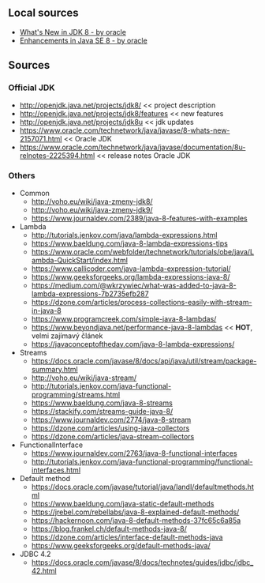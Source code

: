 ## Local sources
+ [What's New in JDK 8 - by oracle](https://github.com/tomascejka/study/blob/master/jdk8/what-is-new.md)
+ [Enhancements in Java SE 8 - by oracle](https://github.com/tomascejka/study/blob/master/jdk8/enhacements.md)

## Sources
### Official JDK
+ http://openjdk.java.net/projects/jdk8/ << project description
+ http://openjdk.java.net/projects/jdk8/features << new features
+ http://openjdk.java.net/projects/jdk8u << jdk updates
+ https://www.oracle.com/technetwork/java/javase/8-whats-new-2157071.html << Oracle JDK
+ https://www.oracle.com/technetwork/java/javase/documentation/8u-relnotes-2225394.html << release notes Oracle JDK

### Others
+ Common
  + http://voho.eu/wiki/java-zmeny-jdk8/
  + http://voho.eu/wiki/java-zmeny-jdk9/
  + https://www.journaldev.com/2389/java-8-features-with-examples
+ Lambda
  + http://tutorials.jenkov.com/java/lambda-expressions.html
  + https://www.baeldung.com/java-8-lambda-expressions-tips
  + https://www.oracle.com/webfolder/technetwork/tutorials/obe/java/Lambda-QuickStart/index.html
  + https://www.callicoder.com/java-lambda-expression-tutorial/
  + https://www.geeksforgeeks.org/lambda-expressions-java-8/
  + https://medium.com/@wkrzywiec/what-was-added-to-java-8-lambda-expressions-7b2735efb287
  + https://dzone.com/articles/process-collections-easily-with-stream-in-java-8
  + https://www.programcreek.com/simple-java-8-lambdas/
  + https://www.beyondjava.net/performance-java-8-lambdas << <b>HOT</b>, velmi zajímavý článek
  + https://javaconceptoftheday.com/java-8-lambda-expressions/
+ Streams
  + https://docs.oracle.com/javase/8/docs/api/java/util/stream/package-summary.html
  + http://voho.eu/wiki/java-stream/
  + http://tutorials.jenkov.com/java-functional-programming/streams.html  
  + https://www.baeldung.com/java-8-streams
  + https://stackify.com/streams-guide-java-8/
  + https://www.journaldev.com/2774/java-8-stream
  + https://dzone.com/articles/using-java-collectors
  + https://dzone.com/articles/java-stream-collectors
+ FunctionalInterface
  + https://www.journaldev.com/2763/java-8-functional-interfaces
  + http://tutorials.jenkov.com/java-functional-programming/functional-interfaces.html
+ Default method
  + https://docs.oracle.com/javase/tutorial/java/IandI/defaultmethods.html
  + https://www.baeldung.com/java-static-default-methods
  + https://jrebel.com/rebellabs/java-8-explained-default-methods/
  + https://hackernoon.com/java-8-default-methods-37fc65c6a85a
  + https://blog.frankel.ch/default-methods-java-8/
  + https://dzone.com/articles/interface-default-methods-java
  + https://www.geeksforgeeks.org/default-methods-java/
+ JDBC 4.2
  + https://docs.oracle.com/javase/8/docs/technotes/guides/jdbc/jdbc_42.html
